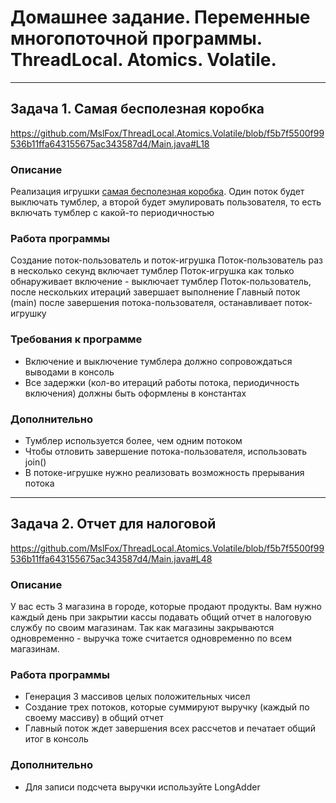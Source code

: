 # Домашнее задание. Переменные многопоточной программы. ThreadLocal. Atomics. Volatile.
___
## Задача 1. Самая бесполезная коробка 
https://github.com/MslFox/ThreadLocal.Atomics.Volatile/blob/f5b7f5500f99536b11ffa643155675ac343587d4/Main.java#L18
### Описание
Реализация игрушки [cамая бесполезная коробка]( http://www.youtube.com/watch?v=tGCW8xftdOA). Один поток будет выключать тумблер, а второй будет эмулировать пользователя, то есть включать тумблер с какой-то периодичностью

### Работа программы
Создание поток-пользователь и поток-игрушка
Поток-пользователь раз в несколько секунд включает тумблер
Поток-игрушка как только обнаруживает включение - выключает тумблер
Поток-пользователь, после нескольких итераций завершает выполнение
Главный поток (main) после завершения потока-пользователя, останавливает поток-игрушку
### Требования к программе
- Включение и выключение тумблера должно сопровождаться выводами в консоль
- Все задержки (кол-во итераций работы потока, периодичность включения) должны быть оформлены в константах
### Дополнительно
- Тумблер используется более, чем одним потоком
- Чтобы отловить завершение потока-пользователя, использовать join()
- В потоке-игрушке нужно реализовать возможность прерывания потока 
____
## Задача 2. Отчет для налоговой 
https://github.com/MslFox/ThreadLocal.Atomics.Volatile/blob/f5b7f5500f99536b11ffa643155675ac343587d4/Main.java#L48
### Описание
У вас есть 3 магазина в городе, которые продают продукты. Вам нужно каждый день при закрытии кассы подавать общий отчет в налоговую службу по своим магазинам. Так как магазины закрываются одновременно - выручка тоже считается одновременно по всем магазинам.

### Работа программы
- Генерация 3 массивов целых положительных чисел
- Создание трех потоков, которые суммируют выручку (каждый по своему массиву) в общий отчет
- Главный поток ждет завершения всех рассчетов и печатает общий итог в консоль
### Дополнительно
- Для записи подсчета выручки используйте LongAdder
